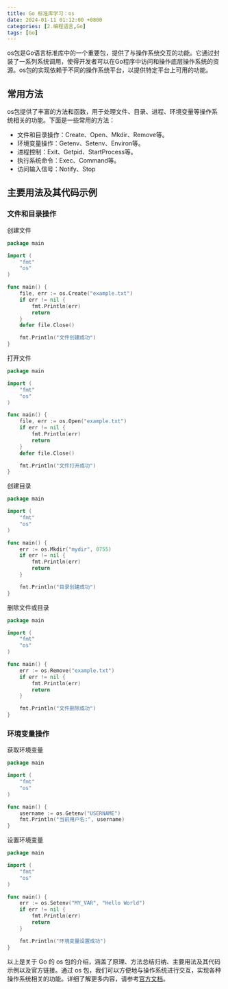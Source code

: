 ```yaml
---
title: Go 标准库学习：os
date: 2024-01-11 01:12:00 +0800
categories: [2.编程语言,Go]
tags: [Go]
---
```


os包是Go语言标准库中的一个重要包，提供了与操作系统交互的功能。它通过封装了一系列系统调用，使得开发者可以在Go程序中访问和操作底层操作系统的资源。os包的实现依赖于不同的操作系统平台，以提供特定平台上可用的功能。

## 常用方法

os包提供了丰富的方法和函数，用于处理文件、目录、进程、环境变量等操作系统相关的功能。下面是一些常用的方法：

- 文件和目录操作：Create、Open、Mkdir、Remove等。
- 环境变量操作：Getenv、Setenv、Environ等。
- 进程控制：Exit、Getpid、StartProcess等。
- 执行系统命令：Exec、Command等。
- 访问输入信号：Notify、Stop

## 主要用法及其代码示例

### 文件和目录操作

创建文件
```go
package main

import (
    "fmt"
    "os"
)

func main() {
    file, err := os.Create("example.txt")
    if err != nil {
        fmt.Println(err)
        return
    }
    defer file.Close()

    fmt.Println("文件创建成功")
}
```
打开文件
```go
package main

import (
    "fmt"
    "os"
)

func main() {
    file, err := os.Open("example.txt")
    if err != nil {
        fmt.Println(err)
        return
    }
    defer file.Close()

    fmt.Println("文件打开成功")
}
```
创建目录
```go
package main

import (
    "fmt"
    "os"
)

func main() {
    err := os.Mkdir("mydir", 0755)
    if err != nil {
        fmt.Println(err)
        return
    }

    fmt.Println("目录创建成功")
}
```
删除文件或目录
```go
package main

import (
    "fmt"
    "os"
)

func main() {
    err := os.Remove("example.txt")
    if err != nil {
        fmt.Println(err)
        return
    }

    fmt.Println("文件删除成功")
}
```
### 环境变量操作

获取环境变量
```go
package main

import (
    "fmt"
    "os"
)

func main() {
    username := os.Getenv("USERNAME")
    fmt.Println("当前用户名:", username)
}
```
设置环境变量
```go
package main

import (
    "fmt"
    "os"
)

func main() {
    err := os.Setenv("MY_VAR", "Hello World")
    if err != nil {
        fmt.Println(err)
        return
    }

    fmt.Println("环境变量设置成功")
}
```

以上是关于 Go 的 os 包的介绍，涵盖了原理、方法总结归纳、主要用法及其代码示例以及官方链接。通过 os 包，我们可以方便地与操作系统进行交互，实现各种操作系统相关的功能。详细了解更多内容，请参考[官方文档](https://golang.org/pkg/os/)。